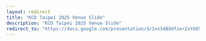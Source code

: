 ```yaml
---
layout: redirect
title: "KCD Taipei 2025 Venue Slide"
description: "KCD Taipei 2025 Venue Slide"
redirect_to: "https://docs.google.com/presentation/d/1nsS4BSHfzer2xt6U522g1qkqwonjS3BS8Q7yUKdnW8U/edit?usp=drive_link"
---
```

